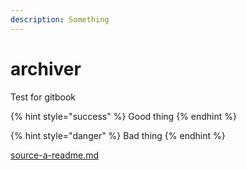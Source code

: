 ```yaml
---
description: Something
---
```


# archiver

Test for gitbook



{% hint style="success" %}
Good thing
{% endhint %}

{% hint style="danger" %}
Bad thing
{% endhint %}

[source-a-readme.md](/../../)

